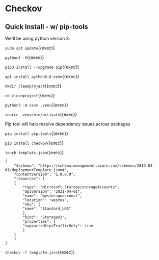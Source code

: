 # Checkov

## Quick Install - w/ pip-tools

We'll be using python version 3.

`sudo apt update`{{exec}}

`python3 -V`{{exec}}

`pip3 install --upgrade pip`{{exec}}

`apt install python3.8-venv`{{exec}}

`mkdir cleanproject`{{exec}}

`cd cleanproject`{{exec}}

`python3 -m venv .venv`{{exec}}

`source .venv/bin/activate`{{exec}}

Pip tool will help resolve dependency issues across packages

`pip install pip-tools`{{exec}}


`pip install checkov`{{exec}}

`touch template.json`{{exec}}

```
{
    "$schema": "https://schema.management.azure.com/schemas/2019-04-01/deploymentTemplate.json#",
    "contentVersion": "1.0.0.0",
    "resources": [
    {
        "type": "Microsoft.Storage/storageAccounts",
        "apiVersion": "2021-04-01",
        "name": "mystorageaccount",
        "location": "westus",
        "sku": {
        "name": "Standard_LRS"
        },
        "kind": "StorageV2",
        "properties": {
        "supportsHttpsTrafficOnly": true
        }
    }
    ]
}
```

`checkov -f template.json`{{exec}}
